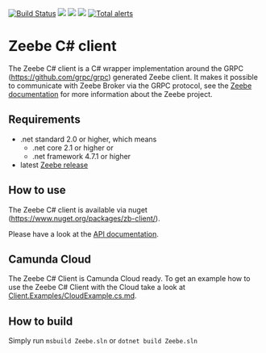 [![Build Status](https://travis-ci.org/zeebe-io/zeebe-client-csharp.svg?branch=master)](https://travis-ci.org/zeebe-io/zeebe-client-csharp)
[![](https://img.shields.io/nuget/v/zb-client.svg)](https://www.nuget.org/packages/zb-client/) 
[![](https://img.shields.io/nuget/dt/zb-client)](https://www.nuget.org/stats/packages/zb-client?groupby=Version) 
[![](https://img.shields.io/github/license/zeebe-io/zeebe-client-csharp.svg)](https://www.apache.org/licenses/LICENSE-2.0) 
[![Total alerts](https://img.shields.io/lgtm/alerts/g/zeebe-io/zeebe-client-csharp.svg?logo=lgtm&logoWidth=18)](https://lgtm.com/projects/g/zeebe-io/zb-csharp-client/alerts/) 



# Zeebe C# client

The Zeebe C# client is a C# wrapper implementation around the GRPC (https://github.com/grpc/grpc) generated Zeebe client.
It makes it possible to communicate with Zeebe Broker via the GRPC protocol, see the [Zeebe documentation](https://docs.zeebe.io/)
for more information about the Zeebe project.

## Requirements

 * .net standard 2.0 or higher, which means
   * .net core 2.1 or higher or
   * .net framework 4.7.1 or higher
 * latest [Zeebe release](https://github.com/zeebe-io/zeebe/releases/)

## How to use

The Zeebe C# client is available via nuget (https://www.nuget.org/packages/zb-client/).

Please have a look at the [API documentation](https://zeebe-io.github.io/zeebe-client-csharp/).

## Camunda Cloud

The Zeebe C# Client is Camunda Cloud ready.
To get an example how to use the Zeebe C# Client with the Cloud take a look at [Client.Examples/CloudExample.cs.md](Client.Examples/CloudExample.cs.md).

## How to build

Simply run `msbuild Zeebe.sln` or `dotnet build Zeebe.sln`

